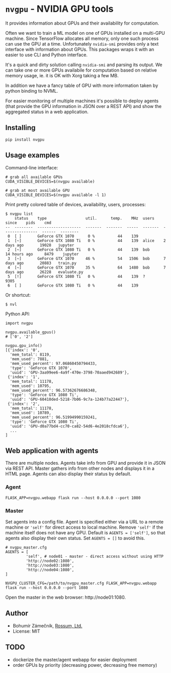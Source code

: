 # `nvgpu` - NVIDIA GPU tools

It provides information about GPUs and their availability for computation.

Often we want to train a ML model on one of GPUs installed on a multi-GPU
machine. Since TensorFlow allocates all memory, only one such process can
use the GPU at a time. Unfortunately `nvidia-smi` provides only a text
interface with information about GPUs. This packages wraps it with an
easier to use CLI and Python interface.

It's a quick and dirty solution calling `nvidia-smi` and parsing its output.
We can take one or more GPUs availabile for computation based on relative
memory usage, ie. it is OK with Xorg taking a few MB.

In addition we have a fancy table of GPU with more information taken by
python binding to NVML.

For easier monitoring of multiple machines it's possible to deploy agents (that
provide the GPU information in JSON over a REST API) and show the aggregated
status in a web application.

## Installing

```
pip install nvgpu
```

## Usage examples

Command-line interface:

```
# grab all available GPUs
CUDA_VISIBLE_DEVICES=$(nvgpu available)

# grab at most available GPU
CUDA_VISIBLE_DEVICES=$(nvgpu available -l 1)
```

Print pretty colored table of devices, availability, users, processes:

```
$ nvgpu list
    status    type                 util.      temp.    MHz  users    since    pids    cmd
--  --------  -------------------  -------  -------  -----  -------  ---------------  ------  --------
 0  [ ]       GeForce GTX 1070      0 %          44    139                          
 1  [~]       GeForce GTX 1080 Ti   0 %          44    139  alice    2 days ago       19028   jupyter
 2  [~]       GeForce GTX 1080 Ti   0 %          44    139  bob      14 hours ago     8479    jupyter
 3  [~]       GeForce GTX 1070     46 %          54   1506  bob      7 days ago       20883   train.py
 4  [~]       GeForce GTX 1070     35 %          64   1480  bob      7 days ago       26228   evaluate.py
 5  [!]       GeForce GTX 1080 Ti   0 %          44    139  ?                         9305
 6  [ ]       GeForce GTX 1080 Ti   0 %          44    139
```

Or shortcut:

```
$ nvl
```

Python API:

```
import nvgpu

nvgpu.available_gpus()
# ['0', '2']

nvgpu.gpu_info()
[{'index': '0',
  'mem_total': 8119,
  'mem_used': 7881,
  'mem_used_percent': 97.06860450794433,
  'type': 'GeForce GTX 1070',
  'uuid': 'GPU-3aa99ee6-4a9f-470e-3798-70aaed942689'},
 {'index': '1',
  'mem_total': 11178,
  'mem_used': 10795,
  'mem_used_percent': 96.57362676686348,
  'type': 'GeForce GTX 1080 Ti',
  'uuid': 'GPU-60410ded-5218-7b06-9c7a-124b77a22447'},
 {'index': '2',
  'mem_total': 11178,
  'mem_used': 10789,
  'mem_used_percent': 96.51994990159241,
  'type': 'GeForce GTX 1080 Ti',
  'uuid': 'GPU-d0a77bd4-cc70-ca82-54d6-4e2018cfdca6'},
  ...
]
```

## Web application with agents

There are multiple nodes. Agents take info from GPU and provide it in JSON via
REST API. Master gathers info from other nodes and displays it in a HTML page.
Agents can also display their status by default.

### Agent

```
FLASK_APP=nvgpu.webapp flask run --host 0.0.0.0 --port 1080
```

### Master

Set agents into a config file. Agent is specified either via a URL to a remote
machine or `'self'` for direct access to local machine. Remove `'self'` if the
machine itself does not have any GPU. Default is `AGENTS = ['self']`, so that
agents also display their own status. Set `AGENTS = []` to avoid this.

```
# nvgpu_master.cfg
AGENTS = [
         'self', # node01 - master - direct access without using HTTP
         'http://node02:1080',
         'http://node03:1080',
         'http://node04:1080',
]
```

```
NVGPU_CLUSTER_CFG=/path/to/nvgpu_master.cfg FLASK_APP=nvgpu.webapp flask run --host 0.0.0.0 --port 1080
```

Open the master in the web browser: http://node01:1080.

## Author

- Bohumír Zámečník, [Rossum, Ltd.](https://rossum.ai/)
- License: MIT

## TODO

- dockerize the master/agent webapp for easier deployment
- order GPUs by priority (decreasing power, decreasing free memory)
